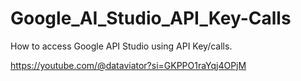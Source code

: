 # Google_AI_Studio_API_Key-Calls
How to access Google API Studio using API Key/calls.

https://youtube.com/@dataviator?si=GKPPO1raYqj4OPjM
